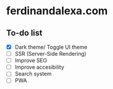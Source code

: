 # ferdinandalexa.com

## To-do list

- [X] Dark theme/ Toggle UI theme
- [ ] SSR (Server-Side Rendering)
- [ ] Improve SEO
- [ ] Improve accesibility
- [ ] Search system
- [ ] PWA